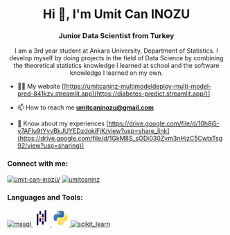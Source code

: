 <h1 align="center">Hi 👋, I'm Umit Can INOZU</h1>
<h3 align="center">Junior Data Scientist from Turkey</h3>
<p align="center">I am a 3rd year student at Ankara University, Department of Statistics. I develop myself by doing projects in the field of Data Science by combining the theoretical statistics knowledge I learned at school and the software knowledge I learned on my own.</p>

- 👨‍💻 My website [[https://umitcaninz-multimodeldeploy-multi-model-pred-841kzy.streamlit.app](https://diabetes-predict.streamlit.app/)]

- 📫 How to reach me **umitcaninozu@gmail.com**

- 📄 Know about my experiences [https://drive.google.com/file/d/10h8j5-y7AFIu9tYvvBkJUYEDzdokiFjK/view?usp=share_link](https://drive.google.com/file/d/1GkM8S_sODi030Zvm3nHjzC5CwtxTsg92/view?usp=sharing)]

<h3 align="left">Connect with me:</h3>
<p align="left">
<a href="https://linkedin.com/in/ümit-can-inözü/" target="blank"><img align="center" src="https://raw.githubusercontent.com/rahuldkjain/github-profile-readme-generator/master/src/images/icons/Social/linked-in-alt.svg" alt="ümit-can-inözü/" height="30" width="40" /></a>
<a href="https://kaggle.com/umitcaninz" target="blank"><img align="center" src="https://raw.githubusercontent.com/rahuldkjain/github-profile-readme-generator/master/src/images/icons/Social/kaggle.svg" alt="umitcaninz" height="30" width="40" /></a>
</p>

<h3 align="left">Languages and Tools:</h3>
<p align="left"> <a href="https://www.microsoft.com/en-us/sql-server" target="_blank" rel="noreferrer"> <img src="https://www.svgrepo.com/show/303229/microsoft-sql-server-logo.svg" alt="mssql" width="40" height="40"/> </a> <a href="https://pandas.pydata.org/" target="_blank" rel="noreferrer"> <img src="https://raw.githubusercontent.com/devicons/devicon/2ae2a900d2f041da66e950e4d48052658d850630/icons/pandas/pandas-original.svg" alt="pandas" width="40" height="40"/> </a> <a href="https://www.python.org" target="_blank" rel="noreferrer"> <img src="https://raw.githubusercontent.com/devicons/devicon/master/icons/python/python-original.svg" alt="python" width="40" height="40"/> </a> <a href="https://scikit-learn.org/" target="_blank" rel="noreferrer"> <img src="https://upload.wikimedia.org/wikipedia/commons/0/05/Scikit_learn_logo_small.svg" alt="scikit_learn" width="40" height="40"/> </a> </p>
